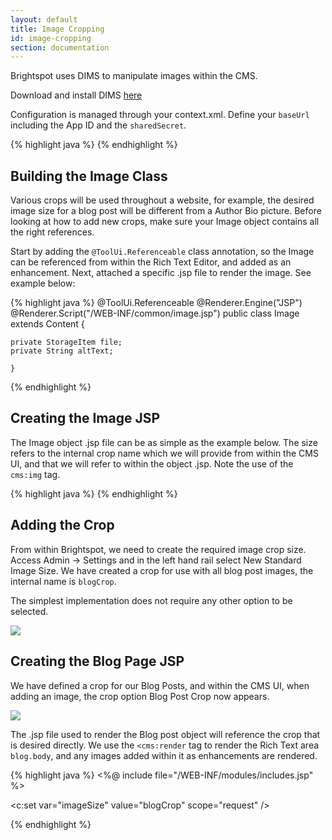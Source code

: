 ```yaml
---
layout: default
title: Image Cropping
id: image-cropping
section: documentation
---
```


<div markdown="1" class="span12">

Brightspot uses DIMS to manipulate images within the CMS. 

Download and install DIMS [here](https://github.com/beetlebugorg/mod_dims)

Configuration is managed through your context.xml. Define your `baseUrl` including the App ID and the `sharedSecret`.

<div class="highlight">{% highlight java %}
    <!-- DIMs -->
    <Environment name="dari/defaultImageEditor" override="false" type="java.lang.String" value="dims" />
    <Environment name="dari/imageEditor/dims/class" override="false" type="java.lang.String" value="com.psddev.dari.util.DimsImageEditor" />
    <Environment name="dari/imageEditor/dims/baseUrl" override="false" type="java.lang.String" value="http://example.com/dims4/APP_ID />
    <Environment name="dari/imageEditor/dims/sharedSecret" override="false" type="java.lang.String" value="S3cret_H3re" />
    <Environment name="dari/imageEditor/dims/quality" override="false" type="java.lang.Integer" value="90" />
{% endhighlight %}</div>

## Building the Image Class

Various crops will be used throughout a website, for example, the desired image size for a blog post will be different from a Author Bio picture. Before looking at how to add new crops, make sure your Image object contains all the right references.

Start by adding the `@ToolUi.Referenceable` class annotation, so the Image can be referenced from within the Rich Text Editor, and added as an enhancement. Next, attached a specific .jsp file to render the image. See example below:

<div class="highlight">{% highlight java %}
	@ToolUi.Referenceable
	@Renderer.Engine("JSP")
	@Renderer.Script("/WEB-INF/common/image.jsp")
	public class Image extends Content {

	private StorageItem file;
	private String altText;

	}
{% endhighlight %}</div>

## Creating the Image JSP

The Image object .jsp file can be as simple as the example below. The size refers to the internal crop name which we will provide from within the CMS UI, and that we will refer to within the object .jsp. Note the use of the `cms:img` tag.

<div class="highlight">{% highlight java %}
    <cms:img src="${content}" size="${imageSize}" alt="${content.altText}" />
{% endhighlight %}</div>

## Adding the Crop

From within Brightspot, we need to create the required image crop size. Access Admin -> Settings and in the left hand rail select New Standard Image Size. We have created a crop for use with all blog post images, the internal name is `blogCrop`.

The simplest implementation does not require any other option to be selected.

![](http://docs.Brightspot.s3.amazonaws.com/new-crop.png)


## Creating the Blog Page JSP

We have defined a crop for our Blog Posts, and within the CMS UI, when adding an image, the crop option Blog Post Crop now appears. 

![](http://docs.Brightspot.s3.amazonaws.com/crop-ui-choice.png)

The .jsp file used to render the Blog post object will reference the crop that is desired directly. We use the `<cms:render` tag to render the Rich Text area `blog.body`, and any images added within it as enhancements are rendered.

<div class="highlight">{% highlight java %}
<%@ include file="/WEB-INF/modules/includes.jsp" %>

<c:set var="imageSize" value="blogCrop" scope="request" />

<div>
<cms:render value="${blog.body}" />
</div>
{% endhighlight %}</div>